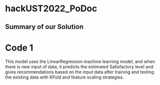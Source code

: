 # hackUST2022_PoDoc

## Summary of our Solution

# Code 1
This model uses the LinearRegression machine learning model, and when there is new input of data, it predicts the estimated Satisfactory level and gives recommendations based on the input data after training and testing the existing data with KFold and feature scaling strategies.
